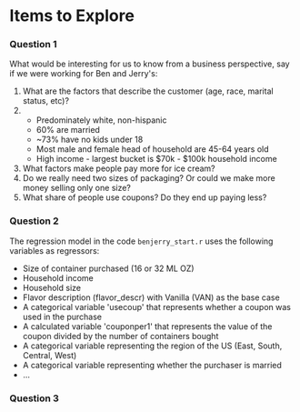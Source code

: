 # Items to Explore

### Question 1
What would be interesting for us to know from a business perspective, say if we were working for Ben and Jerry's:
<ol>
  <li>What are the factors that describe the customer (age, race, marital status, etc)?</li>
  <li>
    <ul>
      <li>Predominately white, non-hispanic</li>
      <li>60% are married</li>
      <li>~73% have no kids under 18</li>
      <li>Most male and female head of household are 45-64 years old</li>
      <li>High income - largest bucket is $70k - $100k household income</li>
    </ul>
  </li>
  <li>What factors make people pay more for ice cream?</li>
  <li>Do we really need two sizes of packaging? Or could we make more money selling only one size?</li>
  <li>What share of people use coupons? Do they end up paying less?</li>
</ol>

### Question 2
The regression model in the code `benjerry_start.r` uses the following variables as regressors:
<ul>
  <li>Size of container purchased (16 or 32 ML OZ)</li>
  <li>Household income</li>
  <li>Household size</li>
  <li>Flavor description (flavor_descr) with Vanilla (VAN) as the base case</li>
  <li>A categorical variable 'usecoup' that represents whether a coupon was used in the purchase</li>
  <li>A calculated variable 'couponper1' that represents the value of the coupon divided by the number of containers bought</li>
  <li>A categorical variable representing the region of the US (East, South, Central, West)</li>
  <li>A categorical variable representing whether the purchaser is married</li>
  <li>...</li>
</ul>

### Question 3
